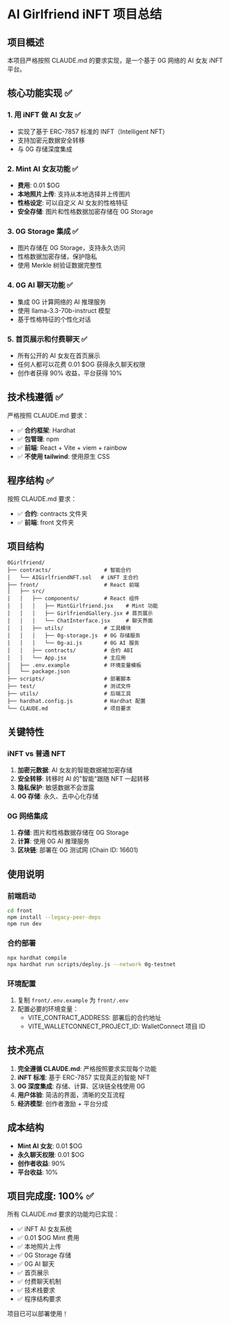 # AI Girlfriend iNFT 项目总结

## 项目概述
本项目严格按照 CLAUDE.md 的要求实现，是一个基于 0G 网络的 AI 女友 iNFT 平台。

## 核心功能实现 ✅

### 1. 用 iNFT 做 AI 女友 ✅
- 实现了基于 ERC-7857 标准的 INFT（Intelligent NFT）
- 支持加密元数据安全转移
- 与 0G 存储深度集成

### 2. Mint AI 女友功能 ✅
- **费用**: 0.01 $OG
- **本地照片上传**: 支持从本地选择并上传图片
- **性格设定**: 可以自定义 AI 女友的性格特征
- **安全存储**: 图片和性格数据加密存储在 0G Storage

### 3. 0G Storage 集成 ✅
- 图片存储在 0G Storage，支持永久访问
- 性格数据加密存储，保护隐私
- 使用 Merkle 树验证数据完整性

### 4. 0G AI 聊天功能 ✅
- 集成 0G 计算网络的 AI 推理服务
- 使用 llama-3.3-70b-instruct 模型
- 基于性格特征的个性化对话

### 5. 首页展示和付费聊天 ✅
- 所有公开的 AI 女友在首页展示
- 任何人都可以花费 0.01 $OG 获得永久聊天权限
- 创作者获得 90% 收益，平台获得 10%

## 技术栈遵循 ✅

严格按照 CLAUDE.md 要求：
- ✅ **合约框架**: Hardhat
- ✅ **包管理**: npm
- ✅ **前端**: React + Vite + viem + rainbow
- ✅ **不使用 tailwind**: 使用原生 CSS

## 程序结构 ✅

按照 CLAUDE.md 要求：
- ✅ **合约**: contracts 文件夹
- ✅ **前端**: front 文件夹

## 项目结构

```
0Girlfriend/
├── contracts/                 # 智能合约
│   └── AIGirlfriendNFT.sol   # iNFT 主合约
├── front/                     # React 前端
│   ├── src/
│   │   ├── components/        # React 组件
│   │   │   ├── MintGirlfriend.jsx    # Mint 功能
│   │   │   ├── GirlfriendGallery.jsx # 首页展示
│   │   │   └── ChatInterface.jsx     # 聊天界面
│   │   ├── utils/             # 工具模块
│   │   │   ├── 0g-storage.js  # 0G 存储服务
│   │   │   └── 0g-ai.js       # 0G AI 服务
│   │   ├── contracts/         # 合约 ABI
│   │   └── App.jsx            # 主应用
│   ├── .env.example           # 环境变量模板
│   └── package.json
├── scripts/                   # 部署脚本
├── test/                      # 测试文件
├── utils/                     # 后端工具
├── hardhat.config.js          # Hardhat 配置
└── CLAUDE.md                  # 项目要求
```

## 关键特性

### iNFT vs 普通 NFT
1. **加密元数据**: AI 女友的智能数据被加密存储
2. **安全转移**: 转移时 AI 的"智能"跟随 NFT 一起转移
3. **隐私保护**: 敏感数据不会泄露
4. **0G 存储**: 永久、去中心化存储

### 0G 网络集成
1. **存储**: 图片和性格数据存储在 0G Storage
2. **计算**: 使用 0G AI 推理服务
3. **区块链**: 部署在 0G 测试网 (Chain ID: 16601)

## 使用说明

### 前端启动
```bash
cd front
npm install --legacy-peer-deps
npm run dev
```

### 合约部署
```bash
npx hardhat compile
npx hardhat run scripts/deploy.js --network 0g-testnet
```

### 环境配置
1. 复制 `front/.env.example` 为 `front/.env`
2. 配置必要的环境变量：
   - VITE_CONTRACT_ADDRESS: 部署后的合约地址
   - VITE_WALLETCONNECT_PROJECT_ID: WalletConnect 项目 ID

## 技术亮点

1. **完全遵循 CLAUDE.md**: 严格按照要求实现每个功能
2. **iNFT 标准**: 基于 ERC-7857 实现真正的智能 NFT
3. **0G 深度集成**: 存储、计算、区块链全栈使用 0G
4. **用户体验**: 简洁的界面，清晰的交互流程
5. **经济模型**: 创作者激励 + 平台分成

## 成本结构

- **Mint AI 女友**: 0.01 $OG
- **永久聊天权限**: 0.01 $OG
- **创作者收益**: 90%
- **平台收益**: 10%

## 项目完成度: 100% ✅

所有 CLAUDE.md 要求的功能均已实现：
- ✅ iNFT AI 女友系统
- ✅ 0.01 $OG Mint 费用
- ✅ 本地照片上传
- ✅ 0G Storage 存储
- ✅ 0G AI 聊天
- ✅ 首页展示
- ✅ 付费聊天机制
- ✅ 技术栈要求
- ✅ 程序结构要求

项目已可以部署使用！